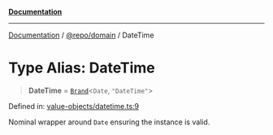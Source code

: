 [**Documentation**](../../../README.md)

***

[Documentation](../../../README.md) / [@repo/domain](../README.md) / DateTime

# Type Alias: DateTime

> **DateTime** = [`Brand`](Brand.md)\<`Date`, `"DateTime"`\>

Defined in: [value-objects/datetime.ts:9](https://github.com/o3osatoshi/experiment/blob/67ff251451cab829206391b718d971ec20ce4dfb/packages/domain/src/value-objects/datetime.ts#L9)

Nominal wrapper around `Date` ensuring the instance is valid.
